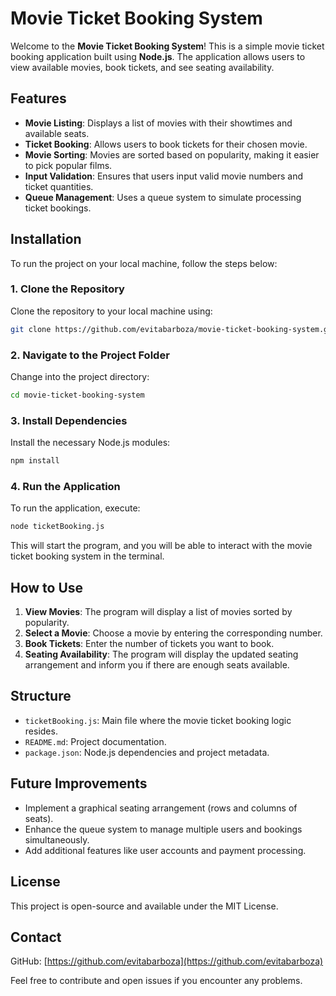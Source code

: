 # Movie Ticket Booking System

Welcome to the **Movie Ticket Booking System**! This is a simple movie ticket booking application built using **Node.js**. The application allows users to view available movies, book tickets, and see seating availability.

## Features

- **Movie Listing**: Displays a list of movies with their showtimes and available seats.
- **Ticket Booking**: Allows users to book tickets for their chosen movie.
- **Movie Sorting**: Movies are sorted based on popularity, making it easier to pick popular films.
- **Input Validation**: Ensures that users input valid movie numbers and ticket quantities.
- **Queue Management**: Uses a queue system to simulate processing ticket bookings.

## Installation

To run the project on your local machine, follow the steps below:

### 1. Clone the Repository

Clone the repository to your local machine using:

```bash
git clone https://github.com/evitabarboza/movie-ticket-booking-system.git
```

### 2. Navigate to the Project Folder

Change into the project directory:

```bash
cd movie-ticket-booking-system
```

### 3. Install Dependencies

Install the necessary Node.js modules:

```bash
npm install
```

### 4. Run the Application

To run the application, execute:

```bash
node ticketBooking.js
```

This will start the program, and you will be able to interact with the movie ticket booking system in the terminal.

## How to Use

1. **View Movies**: The program will display a list of movies sorted by popularity.
2. **Select a Movie**: Choose a movie by entering the corresponding number.
3. **Book Tickets**: Enter the number of tickets you want to book.
4. **Seating Availability**: The program will display the updated seating arrangement and inform you if there are enough seats available.

## Structure

- `ticketBooking.js`: Main file where the movie ticket booking logic resides.
- `README.md`: Project documentation.
- `package.json`: Node.js dependencies and project metadata.

## Future Improvements

- Implement a graphical seating arrangement (rows and columns of seats).
- Enhance the queue system to manage multiple users and bookings simultaneously.
- Add additional features like user accounts and payment processing.

## License

This project is open-source and available under the MIT License.

## Contact

GitHub: [https://github.com/evitabarboza](https://github.com/evitabarboza)

Feel free to contribute and open issues if you encounter any problems.

```
